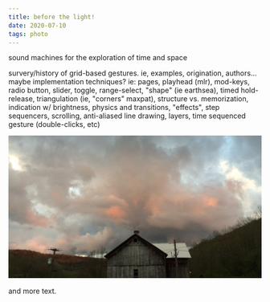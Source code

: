 ```yaml
---
title: before the light!
date: 2020-07-10
tags: photo
---
```

sound machines for the exploration of time and space

survery/history of grid-based gestures. ie, examples, origination, authors... maybe implementation techniques? ie: pages, playhead (mlr), mod-keys, radio button, slider, toggle, range-select, "shape" (ie earthsea), timed hold-release, triangulation (ie, "corners" maxpat), structure vs. memorization, indication w/ brightness, physics and transitions, "effects", step sequencers, scrolling, anti-aliased line drawing, layers, time sequenced gesture (double-clicks, etc)

<img src="/images/barn.jpg" class="img-100">

and more text.

